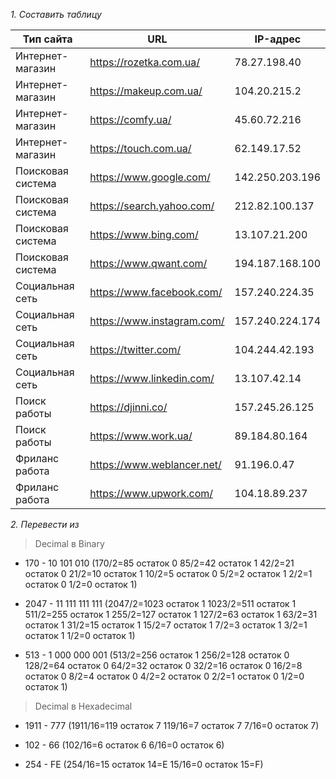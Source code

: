 *1.  Составить таблицу*
    
|Тип сайта|URL|IP-адрес|  
|--|--|--|
|Интернет-магазин|https://rozetka.com.ua/|78.27.198.40|  
|Интернет-магазин|https://makeup.com.ua/|104.20.215.2|  
|Интернет-магазин|https://comfy.ua/|45.60.72.216|  
|Интернет-магазин|https://touch.com.ua/|62.149.17.52|  
|Поисковая система|https://www.google.com/|142.250.203.196|  
|Поисковая система|https://search.yahoo.com/|212.82.100.137|  
|Поисковая система|https://www.bing.com/|13.107.21.200|  
|Поисковая система|https://www.qwant.com/|194.187.168.100|  
|Социальная сеть|https://www.facebook.com/|157.240.224.35|  
|Социальная сеть|https://www.instagram.com/|157.240.224.174|  
|Социальная сеть|https://twitter.com/|104.244.42.193|  
|Социальная сеть|https://www.linkedin.com/|13.107.42.14|  
|Поиск работы|https://djinni.co/|157.245.26.125|  
|Поиск работы|https://www.work.ua/|89.184.80.164|  
|Фриланс работа|https://www.weblancer.net/|91.196.0.47|  
|Фриланс работа|https://www.upwork.com/|104.18.89.237|

*2. Перевести из*

> 	Decimal в Binary
-   170 - 10 101 010
    (170/2=85 остаток 0
    85/2=42 остаток 1
    42/2=21 остаток 0
    21/2=10 остаток 1
    10/2=5 остаток 0
    5/2=2 остаток 1
    2/2=1 остаток 0
    1/2=0 остаток 1)
    
-   2047 - 11 111 111 111
    (2047/2=1023 остаток 1
    1023/2=511 остаток 1
    511/2=255 остаток 1
    255/2=127 остаток 1
    127/2=63 остаток 1
    63/2=31 остаток 1
    31/2=15 остаток 1
    15/2=7 остаток 1
    7/2=3 остаток 1
    3/2=1 остаток 1
    1/2=0 остаток 1)
    
-   513 - 1 000 000 001
    (513/2=256 остаток 1
    256/2=128 остаток 0
    128/2=64 остаток 0
    64/2=32 остаток 0
    32/2=16 остаток 0
    16/2=8 остаток 0
    8/2=4 остаток 0
    4/2=2 остаток 0
    2/2=1 остаток 0
    1/2=0 остаток 1)

> Decimal в Hexadecimal
-   1911 - 777
   (1911/16=119 остаток 7
    119/16=7 остаток 7
    7/16=0 остаток 7)
    
-   102 - 66
    (102/16=6 остаток 6
    6/16=0 остаток 6)
    
-   254 - FE
    (254/16=15 остаток 14=E
    15/16=0 остаток 15=F)